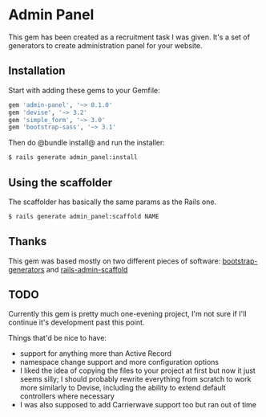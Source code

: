 Admin Panel
===========

This gem has been created as a recruitment task I was given. It's a set of generators to create administration panel for your website.

Installation
------------

Start with adding these gems to your Gemfile:

```ruby
gem 'admin-panel', '~> 0.1.0'
gem 'devise', '~> 3.2'
gem 'simple_form', '~> 3.0'
gem 'bootstrap-sass', '~> 3.1'
```

Then do @bundle install@ and run the installer:

```bash
$ rails generate admin_panel:install
```

Using the scaffolder
--------------------

The scaffolder has basically the same params as the Rails one.

```bash
$ rails generate admin_panel:scaffold NAME 
```

Thanks
------

This gem was based mostly on two different pieces of software: [bootstrap-generators](https://github.com/decioferreira/bootstrap-generators) and [rails-admin-scaffold](https://github.com/dhampik/rails-admin-scaffold)

TODO
----

Currently this gem is pretty much one-evening project, I'm not sure if I'll continue it's development past this point.

Things that'd be nice to have:

- support for anything more than Active Record
- namespace change support and more configuration options
- I liked the idea of copying the files to your project at first but now it just seems silly; I should probably rewrite everything from scratch to work more similarly to Devise, including the ability to extend default controllers where necessary
- I was also supposed to add Carrierwave support too but ran out of time
